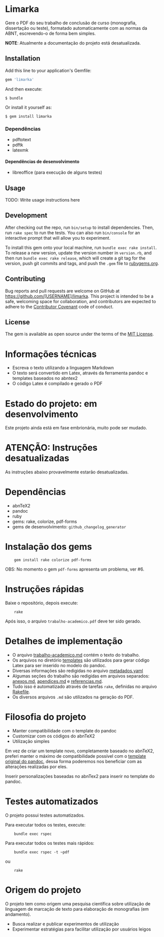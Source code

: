 # Limarka

Gere o PDF do seu trabalho de conclusão de curso (monografia, dissertação ou teste),
formatado automaticamente com as normas da ABNT, escrevendo-o de forma bem simples.

**NOTE**: Atualmente a documentação do projeto está desatualizada.


## Installation

Add this line to your application's Gemfile:

```ruby
gem 'limarka'
```

And then execute:

    $ bundle

Or install it yourself as:

    $ gem install limarka

### Dependências

- pdftotext
- pdftk
- latexmk

#### Dependências de desenvolvimento

- libreoffice (para execução de alguns testes)

## Usage

TODO: Write usage instructions here

## Development

After checking out the repo, run `bin/setup` to install dependencies. Then, run `rake spec` to run the tests. You can also run `bin/console` for an interactive prompt that will allow you to experiment.

To install this gem onto your local machine, run `bundle exec rake install`. To release a new version, update the version number in `version.rb`, and then run `bundle exec rake release`, which will create a git tag for the version, push git commits and tags, and push the `.gem` file to [rubygems.org](https://rubygems.org).

## Contributing

Bug reports and pull requests are welcome on GitHub at https://github.com/[USERNAME]/limarka. This project is intended to be a safe, welcoming space for collaboration, and contributors are expected to adhere to the [Contributor Covenant](http://contributor-covenant.org) code of conduct.

## License

The gem is available as open source under the terms of the [MIT License](http://opensource.org/licenses/MIT).

# Informações técnicas

- Escreva o texto utilizando a linguagem Markdown
- O texto será convertido em Latex, através da ferramenta pandoc e templates 
baseados no abntex2
- O código Latex é compilado e gerado o PDF

# Estado do projeto: em desenvolvimento

Este projeto ainda está em fase embrionária, muito pode ser mudado.

# ATENÇÃO: Instruções desatualizadas

As instruções abaixo provavelmente estarão desatualizadas.


# Dependências

- abnTeX2
- pandoc
- ruby
- gems: rake, colorize, pdf-forms
- gems de desenvolvimento:  `github_changelog_generator`

# Instalação dos gems

        gem install rake colorize pdf-forms

OBS: No momento o gem `pdf-forms` apresenta um problema, ver #6.

# Instruções rápidas 

Baixe o repositório, depois execute:

        rake
		
Após isso, o arquivo `trabalho-academico.pdf` deve ter sido gerado.

# Detalhes de implementação

- O arquivo [trabalho-academico.md](https://github.com/abntex/trabalho-academico-pandoc-abntex2/blob/master/trabalho-academico.md) contém o texto do trabalho.
- Os arquivos no diretório [templates](https://github.com/abntex/trabalho-academico-pandoc-abntex2/tree/master/templates) são utilizados para gerar código  Latex para ser inserido no modelo do pandoc. 
- Diversas informações são redigidas no arquivo [metadados.yaml](https://github.com/abntex/trabalho-academico-pandoc-abntex2/blob/master/metadados.yaml)
- Algumas seções do trabalho são redigidas em arquivos separados: [anexos.md](https://github.com/abntex/trabalho-academico-pandoc-abntex2/blob/master/anexos.md), [apendices.md](https://github.com/abntex/trabalho-academico-pandoc-abntex2/blob/master/apendices.md) e [referencias.md](https://github.com/abntex/trabalho-academico-pandoc-abntex2/blob/master/referencias.md).
- Tudo isso é automatizado através de tarefas `rake`, definidas no arquivo [Rakefile](https://github.com/abntex/trabalho-academico-pandoc-abntex2/blob/master/Rakefile).
- Os diversos arquivos `.md` são utilizados na geração do PDF.

# Filosofia do projeto

- Manter compatibilidade com o template do pandoc
- Customizar com os códigos do abnTeX2
- Utilização simples

Em vez de criar um template novo, completamente baseado no abnTeX2,
preferi manter o máximo de compatibilidade possível com o
[template original do pandoc](https://github.com/jgm/pandoc-templates/blob/master/default.latex),
dessa forma poderemos nos beneficiar com as alterações realizadas por
eles.

Inserir personalizações baseadas no abnTex2 para inserir no template
do pandoc.

# Testes automatizados

O projeto possui testes automatizados.

Para executar todos os testes, execute:

        bundle exec rspec

Para executar todos os testes mais rápidos:

        bundle exec rspec -t ~pdf

ou

        rake

# Origem do projeto

O projeto tem como origem uma pesquisa científica sobre utilização de linguagem
de marcação de texto para elaboração de monografias (em andamento).

- Busca realizar e publicar experimentos de utilização
- Experimentar estratégias para facilitar utilização por usuários leigos


